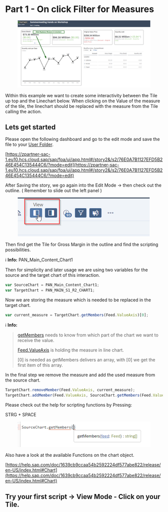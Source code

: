 # Part 1 - On click Filter for Measures

<figure><img src="../.gitbook/assets/image (8).png" alt=""><figcaption></figcaption></figure>

Within this example we want to create some interactivity between the Tile up top and the Linechart below. When clicking on the Value of the measure of the tile, the linechart should be replaced with the measure from the Tile calling the action.

## Lets get started

Please open the following dashboard and go to the edit mode and save the file to your [User Folder](https://zpartner-sac-1.eu10.hcs.cloud.sap/sap/fpa/ui/app.html#/files&/f/myfiles/15ECCD848CDFE846C9C217EBAF748FDD).

[https://zpartner-sac-1.eu10.hcs.cloud.sap/sap/fpa/ui/app.html#/story2&/s2/76E0A7B1127EFD5B246E454C135444C6/?mode=edit](https://zpartner-sac-1.eu10.hcs.cloud.sap/sap/fpa/ui/app.html#/story2&/s2/76E0A7B1127EFD5B246E454C135444C6/?mode=edit)

After Saving the story, we go again into the Edit Mode -> then check out the outline. ( Remember to slide out the left panel )

<figure><img src="../.gitbook/assets/image (2) (1) (1).png" alt=""><figcaption></figcaption></figure>

Then find get the Tile for Gross Margin in the outline and find the scripting possibilities.

ℹ️ **Info:** PAN\_Main\_Content\_Chart1

Then for simplicity and later usage we are using two variables for the source and the target chart of this interaction.

```typescript
var SourceChart = PAN_Main_Content_Chart1;
var TargetChart = PAN_MAIN_S1_R2_CHART1;
```

Now we are storing the measure which is needed to be replaced in the target chart.

```typescript
var current_measure = TargetChart.getMembers(Feed.ValueAxis)[0];
```

ℹ️ **Info:**

> [getMembers](https://help.sap.com/doc/1639cb9ccaa54b2592224df577abe822/release/en-US/index.html#Chart_MgetMembers) needs to know from which part of the chart we want to receive the value.
>
> [Feed.ValueAxis](https://help.sap.com/doc/1639cb9ccaa54b2592224df577abe822/release/en-US/index.html#Feed) is holding the measure in line chart.
>
> \[0] is needed as getMembers delivers an array, with \[0] we get the first item of this array.

In the final step we remove the measure and add the used measure from the source chart.

```typescript
TargetChart.removeMember(Feed.ValueAxis, current_measure);
TargetChart.addMember(Feed.ValueAxis, SourceChart.getMembers(Feed.ValueAxis)[0]);
```

Please check out the help for scripting functions by Pressing:

STRG + SPACE

<div align="left"><figure><img src="../.gitbook/assets/image (6) (1).png" alt=""><figcaption></figcaption></figure></div>

Also have a look at the available Functions on the chart object.

[https://help.sap.com/doc/1639cb9ccaa54b2592224df577abe822/release/en-US/index.html#Chart](https://help.sap.com/doc/1639cb9ccaa54b2592224df577abe822/release/en-US/index.html#Chart)

## Try your first script -> View Mode - Click on your Tile.
